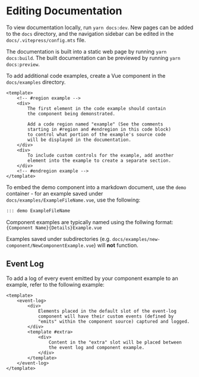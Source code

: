 # Editing Documentation

To view documentation locally, run `yarn docs:dev`. New pages can be added to the `docs` directory, and the
navigation sidebar can be edited in the `docs/.vitepress/config.mts` file.

The documentation is built into a static web page by running `yarn docs:build`. The built documentation can be previewed
by running `yarn docs:preview`.

To add additional code examples, create a Vue component in the `docs/examples` directory.

```vue
<template>
    <!-- #region example -->
    <div>
        The first element in the code example should contain 
        the component being demonstrated.
        
        Add a code region named "example" (See the comments 
        starting in #region and #endregion in this code block)
        to control what portion of the example's source code 
        will be displayed in the documentation.  
    </div>
    <div>
        To include custom controls for the example, add another
        element into the example to create a separate section.
    </div>
    <!-- #endregion example -->
</template>
```

To embed the demo component into a markdown document, use the `demo` container - for an example saved under
`docs/examples/ExampleFileName.vue`, use the following:

```markdown
::: demo ExampleFileName
```

Component examples are typically named using the follwing format:<br>`{Component Name}{Details}Example.vue`

Examples saved under subdirectories (e.g. `docs/examples/new-component/NewComponentExample.vue`) will **not** function.

## Event Log

To add a log of every event emitted by your component example to an example, refer to the following example:

```vue
<template>
    <event-log>
        <div>
            Elements placed in the default slot of the event-log 
            component will have their custom events (defined by 
            "emits" within the component source) captured and logged.
        </div>
        <template #extra>
            <div>
                Content in the "extra" slot will be placed between 
                the event log and component example.
            </div>
        </template>
    </event-log>
</template>
```
